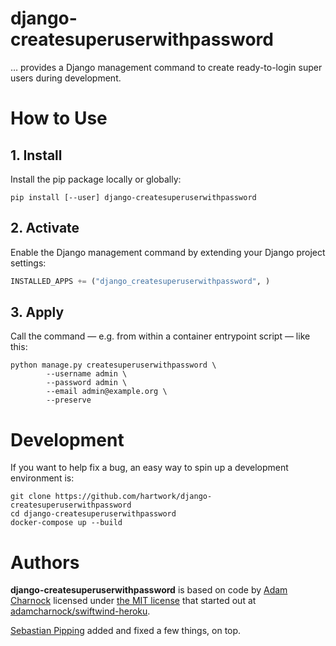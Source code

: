 # django-createsuperuserwithpassword

… provides a Django management command
to create ready-to-login super users during development.


# How to Use

## 1. Install

Install the pip package locally or globally:

```shell
pip install [--user] django-createsuperuserwithpassword
```


## 2. Activate

Enable the Django management command by extending your Django project settings:

```python
INSTALLED_APPS += ("django_createsuperuserwithpassword", )
```


## 3. Apply

Call the command — e.g. from within a container entrypoint script — like this:

```shell
python manage.py createsuperuserwithpassword \
        --username admin \
        --password admin \
        --email admin@example.org \
        --preserve
```


# Development

If you want to help fix a bug, an easy way to spin up a development environment is:

```shell
git clone https://github.com/hartwork/django-createsuperuserwithpassword
cd django-createsuperuserwithpassword
docker-compose up --build
```


# Authors

**django-createsuperuserwithpassword** is based on code
by [Adam Charnock](https://github.com/adamcharnock)
licensed under [the MIT license](https://opensource.org/licenses/MIT)
that started out at [adamcharnock/swiftwind-heroku](https://github.com/adamcharnock/swiftwind-heroku/commits/master/swiftwind_heroku/management/commands/create_superuser_with_password.py).

[Sebastian Pipping](https://github.com/hartwork) added and fixed a few things, on top.
